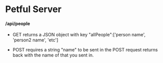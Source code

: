 # Petful Server


#### /api/people
- GET 
returns a JSON object with key "allPeople":['person name', 'person2 name', 'etc']

- POST
requires a string "name" to be sent in the POST request
returns back with the name of that you sent in.

